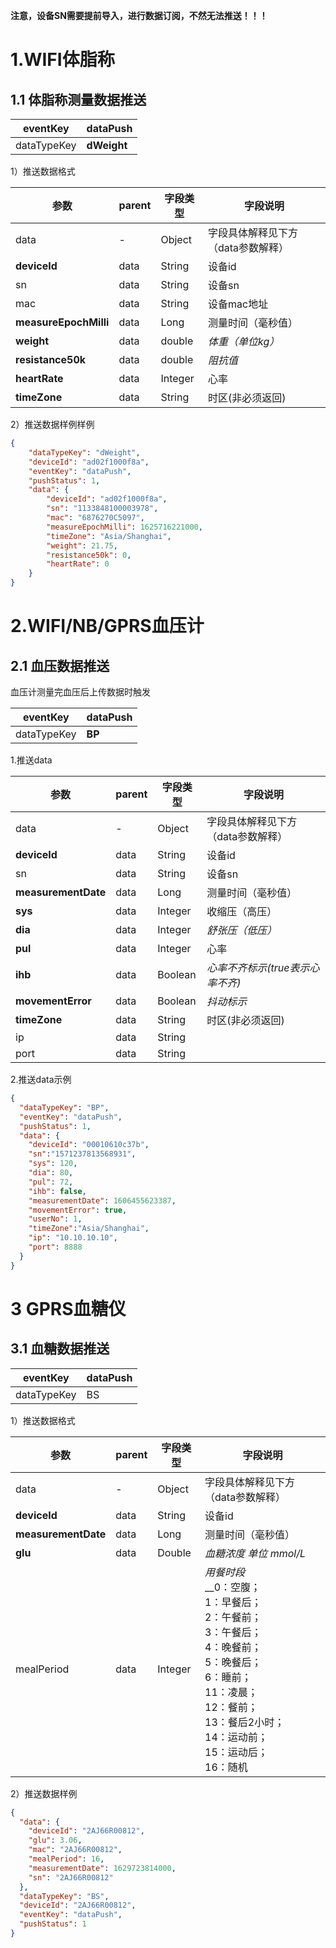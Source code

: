 **注意，设备SN需要提前导入，进行数据订阅，不然无法推送！！！**
<a name="XS3wZ"></a>
# 1.WIFI体脂称


<a name="Ily58"></a>
## 1.1 体脂称测量数据推送
| eventKey | **dataPush** |
| --- | --- |
| dataTypeKey | **dWeight** |

1）推送数据格式

| 参数 | parent | 字段类型 | 字段说明 |
| --- | --- | --- | --- |
| data | - | Object | 字段具体解释见下方（data参数解释） |
| **deviceId** | data | String | 设备id |
| sn | data | String | 设备sn |
| mac | data | String | 设备mac地址 |
| **measureEpochMilli** | data | Long | 测量时间（毫秒值） |
| **weight** | data | double | _体重（单位kg）_ |
| **resistance50k** | data | double | _阻抗值_ |
| **heartRate** | data | Integer | 心率 |
| **timeZone** | data | String | 时区(非必须返回) |

2）推送数据样例样例
```json
{
	"dataTypeKey": "dWeight",
	"deviceId": "ad02f1000f8a",
	"eventKey": "dataPush",
	"pushStatus": 1,
	"data": {
		"deviceId": "ad02f1000f8a",
		"sn": "1133848100003978",
		"mac": "6876270C5097",
		"measureEpochMilli": 1625716221000,
		"timeZone": "Asia/Shanghai",
		"weight": 21.75,
		"resistance50k": 0,
		"heartRate": 0
	}
}
```
<a name="yvcMW"></a>
# 2.WIFI/NB/GPRS血压计


<a name="KgoQe"></a>
## 2.1 血压数据推送
血压计测量完血压后上传数据时触发

| eventKey | **dataPush** |
| --- | --- |
| dataTypeKey | **BP** |

1.推送data

| 参数 | parent | 字段类型 | 字段说明 |
| --- | --- | --- | --- |
| data | - | Object | 字段具体解释见下方（data参数解释） |
| **deviceId** | data | String | 设备id |
| sn | data | String | 设备sn |
| **measurementDate** | data | Long | 测量时间（毫秒值） |
| **sys** | data | Integer | 收缩压（高压） |
| **dia** | data | Integer | _舒张压（低压）_ |
| **pul** | data | Integer | 心率 |
| **ihb** | data | Boolean | _心率不齐标示(true表示心率不齐)_ |
| **movementError** | data | Boolean | _抖动标示_ |
| **timeZone** | data | String | 时区(非必须返回) |
| ip | data | String |  |
| port | data | String |  |

2.推送data示例
```json
{
  "dataTypeKey": "BP",
  "eventKey": "dataPush",
  "pushStatus": 1,
  "data": {
    "deviceId": "00010610c37b",
    "sn":"1571237813568931",
    "sys": 120,
    "dia": 80,
    "pul": 72,
    "ihb": false,
    "measurementDate": 1606455623387,
    "movementError": true,
    "userNo": 1,
    "timeZone":"Asia/Shanghai",
    "ip": "10.10.10.10",
    "port": 8888
  }
}
```
<a name="CqvhE"></a>
# 3 GPRS血糖仪
<a name="PH5Y8"></a>
## 3.1 血糖数据推送
| eventKey | **dataPush** |
| --- | --- |
| dataTypeKey | BS |

1）推送数据格式

| 参数 | parent | 字段类型 | 字段说明 |
| --- | --- | --- | --- |
| data | - | Object | 字段具体解释见下方（data参数解释） |
| **deviceId** | data | String | 设备id |
| **measurementDate** | data | Long | 测量时间（毫秒值） |
| **glu** | data | Double | _血糖浓度 单位 mmol/L_ |
| mealPeriod | data | Integer | _用餐时段_<br />_​_0：空腹；<br />1：早餐后；<br />2：午餐前；<br />3：午餐后；<br />4：晚餐前；<br />5：晚餐后；<br />6：睡前； <br />11：凌晨；<br />12：餐前；<br />13：餐后2小时；<br />14：运动前；<br />15：运动后；<br />16：随机 |

2）推送数据样例
```json
{
  "data": {
    "deviceId": "2AJ66R00812",
    "glu": 3.06,
    "mac": "2AJ66R00812",
    "mealPeriod": 16,
    "measurementDate": 1629723814000,
    "sn": "2AJ66R00812"
  },
  "dataTypeKey": "BS",
  "deviceId": "2AJ66R00812",
  "eventKey": "dataPush",
  "pushStatus": 1
}
```

